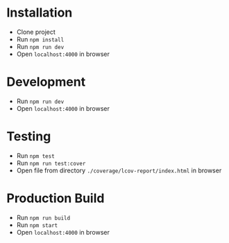 # Installation
- Clone project
- Run `npm install`
- Run `npm run dev`
- Open `localhost:4000` in browser

# Development
- Run `npm run dev`
- Open `localhost:4000` in browser

# Testing
- Run `npm test`
- Run `npm run test:cover`
- Open file from directory `./coverage/lcov-report/index.html` in browser

# Production Build
- Run `npm run build`
- Run `npm start`
- Open `localhost:4000` in browser

